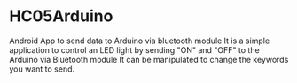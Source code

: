 # HC05Arduino
Android App to send data to Arduino via bluetooth module
It is a simple application to control an LED light by sending "ON" and "OFF" to the Arduino via Bluetooth module
It can be manipulated to change the keywords you want to send.
